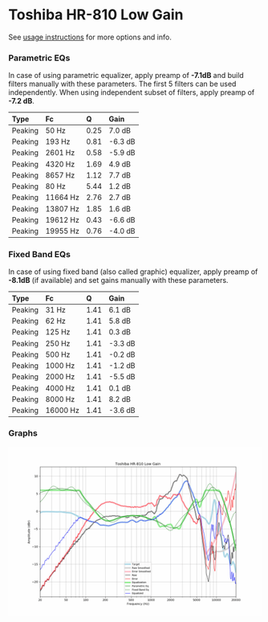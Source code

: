# Toshiba HR-810 Low Gain
See [usage instructions](https://github.com/jaakkopasanen/AutoEq#usage) for more options and info.

### Parametric EQs
In case of using parametric equalizer, apply preamp of **-7.1dB** and build filters manually
with these parameters. The first 5 filters can be used independently.
When using independent subset of filters, apply preamp of **-7.2 dB**.

| Type    | Fc       |    Q | Gain    |
|:--------|:---------|:-----|:--------|
| Peaking | 50 Hz    | 0.25 | 7.0 dB  |
| Peaking | 193 Hz   | 0.81 | -6.3 dB |
| Peaking | 2601 Hz  | 0.58 | -5.9 dB |
| Peaking | 4320 Hz  | 1.69 | 4.9 dB  |
| Peaking | 8657 Hz  | 1.12 | 7.7 dB  |
| Peaking | 80 Hz    | 5.44 | 1.2 dB  |
| Peaking | 11664 Hz | 2.76 | 2.7 dB  |
| Peaking | 13807 Hz | 1.85 | 1.6 dB  |
| Peaking | 19612 Hz | 0.43 | -6.6 dB |
| Peaking | 19955 Hz | 0.76 | -4.0 dB |

### Fixed Band EQs
In case of using fixed band (also called graphic) equalizer, apply preamp of **-8.1dB**
(if available) and set gains manually with these parameters.

| Type    | Fc       |    Q | Gain    |
|:--------|:---------|:-----|:--------|
| Peaking | 31 Hz    | 1.41 | 6.1 dB  |
| Peaking | 62 Hz    | 1.41 | 5.8 dB  |
| Peaking | 125 Hz   | 1.41 | 0.3 dB  |
| Peaking | 250 Hz   | 1.41 | -3.3 dB |
| Peaking | 500 Hz   | 1.41 | -0.2 dB |
| Peaking | 1000 Hz  | 1.41 | -1.2 dB |
| Peaking | 2000 Hz  | 1.41 | -5.5 dB |
| Peaking | 4000 Hz  | 1.41 | 0.1 dB  |
| Peaking | 8000 Hz  | 1.41 | 8.2 dB  |
| Peaking | 16000 Hz | 1.41 | -3.6 dB |

### Graphs
![](./Toshiba%20HR-810%20Low%20Gain.png)